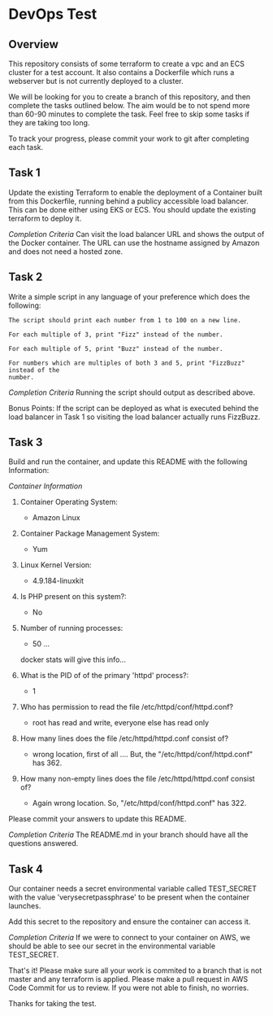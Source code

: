 DevOps Test
===========

Overview
---------

This repository consists of some terraform to create a vpc and an ECS cluster
for a test account. It also contains a Dockerfile which runs a webserver but is
not currently deployed to a cluster.

We will be looking for you to create a branch of this repository, and then
complete the tasks outlined below. The aim would be to not spend more than 60-90
minutes to complete the task. Feel free to skip some tasks if they are taking
too long.

To track your progress, please commit your work to git after completing
each task.

Task 1
------

Update the existing Terraform to enable the deployment of a Container built from
this Dockerfile, running behind a publicy accessible load balancer.
This can be done either using EKS or ECS. You should update the existing terraform 
to deploy it. 

*Completion Criteria* Can visit the load balancer URL and shows the output of
the Docker container. The URL can use the hostname assigned by Amazon and does
not need a hosted zone.

Task 2
------

Write a simple script in any language of your preference which does the
following:

```
The script should print each number from 1 to 100 on a new line.

For each multiple of 3, print "Fizz" instead of the number.

For each multiple of 5, print "Buzz" instead of the number.

For numbers which are multiples of both 3 and 5, print "FizzBuzz" instead of the
number.
```

*Completion Criteria* Running the script should output as described above.

Bonus Points: If the script can be deployed as what is executed behind the load
balancer in Task 1 so visiting the load balancer actually runs FizzBuzz.

Task 3
------

Build and run the container, and update this README with the following Information:

*Container Information*

1. Container Operating System:
   - Amazon Linux

2. Container Package Management System:
   - Yum

3. Linux Kernel Version:
   - 4.9.184-linuxkit

4. Is PHP present on this system?:
   - No

5. Number of running processes:
   - 50 ...

   docker stats will give this info...

6. What is the PID of of the primary 'httpd' process?:
   - 1

7. Who has permission to read the file /etc/httpd/conf/httpd.conf?
   - root has read and write, everyone else has read only

8. How many lines does the file /etc/httpd/httpd.conf consist of?
   - wrong location, first of all ....  But, the "/etc/httpd/conf/httpd.conf" has 362.

9. How many non-empty lines does the file /etc/httpd/httpd.conf consist of?
   - Again wrong location. So, "/etc/httpd/conf/httpd.conf" has 322.


Please commit your answers to update this README.

*Completion Criteria* The README.md in your branch should have all the questions
answered.

Task 4
------

Our container needs a secret environmental variable called TEST_SECRET with the
value 'verysecretpassphrase' to be present when the container launches.

Add this secret to the repository and ensure the container can access it.

*Completion Criteria* If we were to connect to your container on AWS,
we should be able to see our secret in the environmental variable TEST_SECRET.

That's it! Please make sure all your work is commited to a branch that is not
master and any terraform is applied. Please make a pull request in AWS Code
Commit for us to review. If you were not able to finish, no worries.

Thanks for taking the test.
